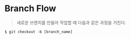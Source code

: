 # Branch Flow

> 새로운 브랜치를 만들어 작업할 때 다음과 같은 과정을 거친다.



```text
$ git checkout -b [branch_name]
```

